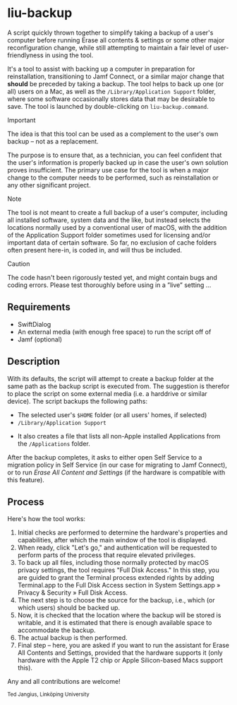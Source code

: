 # liu-backup

A script quickly thrown together to simplify taking a backup of a user's computer before running Erase all contents & settings or some other major reconfiguration change, while still attempting to maintain a fair level of user-friendlyness in using the tool.

It's a tool to assist with backing up a computer in preparation for reinstallation, transitioning to Jamf Connect, or a similar major change that **should** be preceded by taking a backup. The tool helps to back up one (or all) users on a Mac, as well as the `/Library/Application Support` folder, where some software occasionally stores data that may be desirable to save. The tool is launched by double-clicking on `liu-backup.command`.

> [!IMPORTANT]
> The idea is that this tool can be used as a complement to the user's own backup – not as a replacement.
> 
> The purpose is to ensure that, as a technician, you can feel confident that the user's information is properly backed up in case the user's own solution proves insufficient. The primary use case for the tool is when a major change to the computer needs to be performed, such as reinstallation or any other significant project.

> [!NOTE]
> The tool is not meant to create a full backup of a user's computer, including all installed software, system data and the like, but instead selects the locations normally used by a conventional user of macOS, with the addition of the Application Support folder sometimes used for licensing and/or important data of certain software. So far, no exclusion of cache folders often present here-in, is coded in, and will thus be included.

> [!CAUTION]
> The code hasn't been rigorously tested yet, and might contain bugs and coding errors. Please test thoroughly before using in a ”live” setting …

## Requirements
- SwiftDialog
- An external media (with enough free space) to run the script off of
- Jamf (optional)

## Description
With its defaults, the script will attempt to create a backup folder at the same path as the backup script is executed from. The suggestion is therefor to place the script on some external media (i.e. a harddrive or similar device).
The script backups the following paths:
- The selected user's `$HOME` folder (or all users' homes, if selected)
- `/Library/Application Support`

* It also creates a file that lists all non-Apple installed Applications from the `/Applications` folder.

After the backup completes, it asks to either open Self Service to a migration policy in Self Service (in our case for migrating to Jamf Connect), or to run _Erase All Content and Settings_ (if the hardware is compatible with this feature).

## Process

Here's how the tool works:
1. Initial checks are performed to determine the hardware's properties and capabilities, after which the main window of the tool is displayed.
2. When ready, click "Let's go," and authentication will be requested to perform parts of the process that require elevated privileges.
3. To back up all files, including those normally protected by macOS privacy settings, the tool requires "Full Disk Access." In this step, you are guided to grant the Terminal process extended rights by adding Terminal.app to the Full Disk Access section in System Settings.app » Privacy & Security » Full Disk Access.
4. The next step is to choose the source for the backup, i.e., which (or which users) should be backed up.
5. Now, it is checked that the location where the backup will be stored is writable, and it is estimated that there is enough available space to accommodate the backup.
6. The actual backup is then performed.
7. Final step – here, you are asked if you want to run the assistant for Erase All Contents and Settings, provided that the hardware supports it (only hardware with the Apple T2 chip or Apple Silicon-based Macs support this).

Any and all contributions are welcome!

<sub>Ted Jangius, Linköping University</sub>
